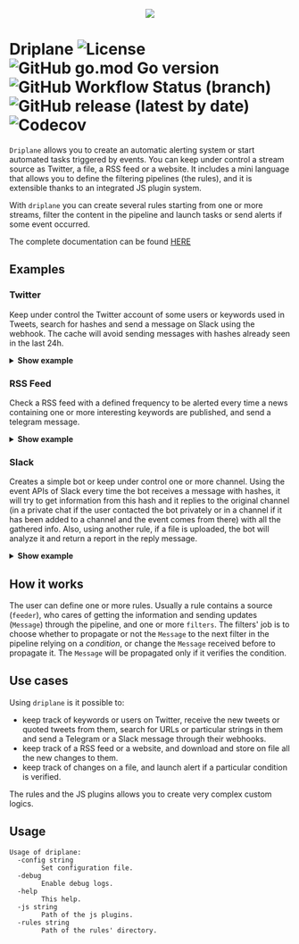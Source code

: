 <p align="center">
  <img src="https://github.com/Matrix86/driplane/blob/gh-pages/logo.png"/>
</p>

# Driplane ![License](https://img.shields.io/github/license/Matrix86/driplane) ![GitHub go.mod Go version](https://img.shields.io/github/go-mod/go-version/Matrix86/driplane) ![GitHub Workflow Status (branch)](https://img.shields.io/github/workflow/status/Matrix86/driplane/Build%20and%20Test/master) ![GitHub release (latest by date)](https://img.shields.io/github/v/release/Matrix86/driplane?color=red) ![Codecov](https://img.shields.io/codecov/c/github/Matrix86/driplane) 

`Driplane` allows you to create an automatic alerting system or start automated tasks triggered by events.
You can keep under control a stream source as Twitter, a file, a RSS feed or a website.
It includes a mini language that allows you to define the filtering pipelines (the rules), and it is extensible thanks to an integrated JS plugin system. 

With `driplane` you can create several rules starting from one or more streams, filter the content in the pipeline and launch tasks or send alerts if some event occurred.

The complete documentation can be found [HERE](https://matrix86.github.io/driplane/doc/)

## Examples

### Twitter

Keep under control the Twitter account of some users or keywords used in Tweets, search for hashes and send a message on Slack using the webhook. 
The cache will avoid sending messages with hashes already seen in the last 24h. 

<details>
<summary><b>Show example</b></summary>

**`twitter.rule`**
```bash
# Twitter feed
# Define a rule with a Twitter feeder and define keywords and users
Twitter => <twitter: users="goofy, mickeymouse", keywords="malware, virus, PE">;

# Define a rule to send a slack message using a defined api hook
slack => http(url="https://hooks.slack.com/services/XXXXXXXXXX/XXXXXXXXXX/XXXXXXXXXXXXXXXXXXXXXXXXXXXXXX",method="POST",headers="{\"Content-type\": \"application/json\"}",rawData="{{.main}}");

# Define a rule that filter the received tweets
tweet_rule => @Twitter |
              # ignore spanish tweets
              !text(target="language", pattern="es") |
              # extract hashes from them
              hash(extract="true") |
              # add a new field to the stream with the hash
              override(name="hash", value="{{ .main }}") |
              # drop it if we saw that hash before
              cache(ttl="24h", global="true") |
              # fill the template with extracted data
              format(file="slack_twitter.txt") |
              # use the rule defined above to send the filled template to slack endpoint
              @slack_alert;
```

**`slack_twitter.txt`**
```json
{
	"blocks": [{
		"type": "context",
		"elements": [{
			"text": "*Rule* : {{.rule_name}} | *Feeder* : {{.source_feeder}} ",
			"type": "mrkdwn"
		}]
	}, {
		"type": "divider"
	}, {
		"type": "section",
		"text": {
			"type": "mrkdwn",
			"text": "Found a new hash : _{{.hash}}_\nLink to the Twitter post: {{ .link }}"
		}
	}]
}
```

</details>

### RSS Feed

Check a RSS feed with a defined frequency to be alerted every time a news containing one or more interesting keywords are published, and send a telegram message.

<details>
<summary><b>Show example</b></summary>

**`rss.rule`**
```bash
# Feed example
# Define a rule called 'RSS' that read a RSS feed every minutes
RSS => <rss: url="http://rss.cnn.com/rss/cnn_topstories.rss", freq="1m", ignore_pubdate="true">;

# Define a rule to send a telegram message using a defined api hook
telegram =>  http(url="https://api.telegram.org/XXX:XXXX/sendMessage", method="POST", headers="{\"Content-type\": \"application/json\"}", rawData="{{.main}}");

news => @RSS |
        # skip links if we saw that before
        cache(ttl="100h", target="link") |
        # Search in the description field using a regular expression
        text(pattern="(?i)tech|discovery|bitcoin|trump", regexp="true", target="description") |
        # format the output text to send on telegram
        format(template="Found new interesting article: {{ .link }}") |
        @telegram;
```

</details>

### Slack

Creates a simple bot or keep under control one or more channel. Using the event APIs of Slack every time the bot receives 
a message with hashes, it will try to get information from this hash and it replies to the original channel 
(in a private chat if the user contacted the bot privately or in a channel if it has been added to a channel and the event comes from there) with all the gathered info.
Also, using another rule, if a file is uploaded, the bot will analyze it and return a report in the reply message. 

<details>
<summary><b>Show example</b></summary>

**`slack.rule`**
```bash
# Simple Slack Bot
# define the slack feeder: token and verification token are defined in the configuration file
SlackEvent => <slack>;

# Get status from zMD
status => @SlackEvent |
          # consider only message events
          text(target="type", pattern="message") |
          # extract all the hashes found in the message
          hash(extract="true") |
          # logic to get the info in the report
          js(path="bot.js", function="GetHashReport") |
          # format of the response using the Slack template system
          format(file="slack_report.txt") |
          # reply to the channel where the event has been generated 
          slack(action="send_message", to="{{.channel}}", target="main", blocks="true");

# Upload file and get status
upload => @SlackEvent |
          # consider only file_share events
          text(target="type", pattern="file_share") |
          # download the file and store it in /tmp/nameofthefile
          slack(action="download_file", filename="/tmp/{{ .name }}") |
          # call the method UploadFile() in bot.js: it extract info from the file and return them
          js(path="bot.js", function="UploadFile") |
          # format of the response using the Slack template system
          format(file="slack_report.txt") |
          # reply to the channel where the event has been generated 
          slack(action="send_message", to="{{.channel}}", target="main");

```

</details>

## How it works

The user can define one or more rules. Usually a rule contains a source (`feeder`), who cares of getting the information and sending updates (`Message`) through the pipeline, and one or more `filters`.
The filters' job is to choose whether to propagate or not the `Message` to the next filter in the pipeline relying on a _condition_, or change the `Message` received before to propagate it. The `Message` will be propagated only if it verifies the condition.

## Use cases

Using `driplane` is it possible to:

 * keep track of keywords or users on Twitter, receive the new tweets or quoted tweets from them, search for URLs or particular strings in them and send a Telegram or a Slack message through their webhooks.
 * keep track of a RSS feed or a website, and download and store on file all the new changes to them.
 * keep track of changes on a file, and launch alert if a particular condition is verified.
 
The rules and the JS plugins allows you to create very complex custom logics.
  
## Usage

```
Usage of driplane:
  -config string
    	Set configuration file.
  -debug
    	Enable debug logs.
  -help
    	This help.
  -js string
    	Path of the js plugins.
  -rules string
    	Path of the rules' directory.
```

